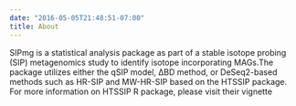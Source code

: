 ```yaml
---
date: "2016-05-05T21:48:51-07:00"
title: About
---
```


SIPmg is a statistical analysis package as part of a stable isotope probing (SIP) metagenomics study to identify isotope incorporating MAGs.The package utilizes either the qSIP model, ΔBD method, or DeSeq2-based methods such as HR-SIP and MW-HR-SIP based on the HTSSIP package. For more information on HTSSIP R package, please visit their vignette
